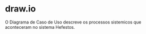 # draw.io

O Diagrama de Caso de Uso descreve os processos sistemicos que aconteceram no sistema Hefestos.
